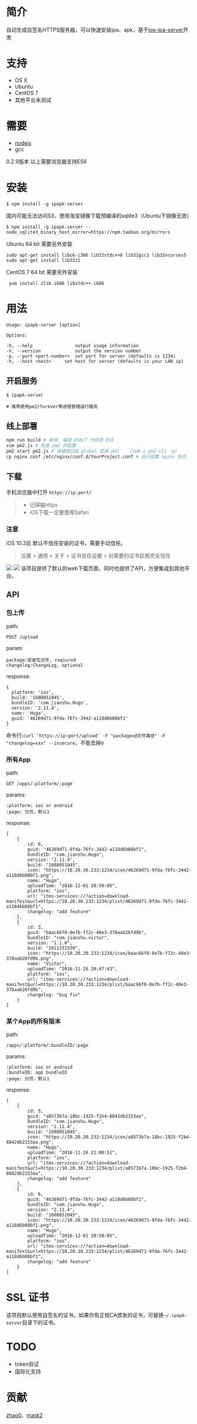 # 简介
自动生成自签名HTTPS服务器，可以快速安装ipa、apk，基于[ios-ipa-server](https://github.com/bumaociyuan/ios-ipa-server)开发

# 支持
* OS X
* Ubuntu
* CentOS 7
* 其他平台未测试

# 需要
* [nodejs](https://nodejs.org/)
* gcc

0.2.9版本 以上需要浏览器支持ES6

# 安装
```
$ npm install -g ipapk-server
```

国内可能无法访问S3，使用淘宝镜像下载预编译的sqlite3（Ubuntu下镜像无效）
```
$ npm install -g ipapk-server --node_sqlite3_binary_host_mirror=https://npm.taobao.org/mirrors
```

Ubuntu 64 bit 需要另外安装

```
sudo apt-get install libc6-i386 lib32stdc++6 lib32gcc1 lib32ncurses5
sudo apt-get install lib32z1
```

CentOS 7 64 bit 需要另外安装

```
 yum install zlib.i686 libstdc++.i686
```

# 用法
```
Usage: ipapk-server [option]

Options:

-h, --help                output usage information
-V, --version             output the version number
-p, --port <port-number>  set port for server (defaults is 1234)
-h, --host <host>     set host for server (defaults is your LAN ip)
```

## 开启服务
```
$ ipapk-server

# 推荐使用pm2/forever等进程管理运行服务
```

## 线上部署

```bash
npm run build # 单测, 编译 ES6/7 代码至 ES5
vim pm2.js # 检查 pm2 的配置
pm2 start pm2.js # 请确保已经 global 安装 pm2    (npm i pm2-cli -g)
cp nginx.conf /etc/nginx/conf.d/YourProject.conf # 自行配置 nginx 反代
```

## 下载
手机浏览器中打开 `https://ip:port/`
> - 记得输https  
> - iOS下载一定要使用Safari
### 注意
iOS 10.3后 默认不信任安装的证书，需要手动信任。
> 设置 > 通用 > 关于 > 证书信任设置 > 对需要的证书启用完全信任

![](ss1.jpeg)
![](ss2.jpeg)
该项目提供了默认的web下载页面，同时也提供了API，方便集成到其他平台。

## API
### 包上传
path:

```
POST /upload
```

param:

```
package:安装包文件, reqiured
changelog:ChangeLog, optional
```
response:

```
{
  platform: 'ios',
  build: '1608051045',
  bundleID: 'com.jianshu.Hugo',
  version: '2.11.4',
  name: 'Hugo',
  guid: '46269d71-9fda-76fc-3442-a118d6b08bf1'
}
```
命令行:`curl 'https://ip:port/upload' -F "package=@文件路径" -F "changelog=xxx" --insecure`，不能去掉`@`

### 所有App
path:

```
GET /apps/:platform/:page
```
params:

```
:platform: ios or android
:page: 分页，默认1
```
response:

```
[
	{
		id: 6,
		guid: "46269d71-9fda-76fc-3442-a118d6b08bf1",
		bundleID: "com.jianshu.Hugo",
		version: "2.11.4",
		build: "1608051045",
		icon: "https://10.20.30.233:1234/icon/46269d71-9fda-76fc-3442-a118d6b08bf1.png",
		name: "Hugo",
		uploadTime: "2016-12-01 20:50:05",
		platform: "ios",
		url: "itms-services://?action=download-manifest&url=https://10.20.30.233:1234/plist/46269d71-9fda-76fc-3442-a118d6b08bf1",
		changelog: "add feature"
	},
	{
		id: 3,
		guid: "baac66f0-0e7b-f72c-40e3-378aab26fd9b",
		bundleID: "com.jianshu.victor",
		version: "1.1.0",
		build: "1611251530",
		icon: "https://10.20.30.233:1234/icon/baac66f0-0e7b-f72c-40e3-378aab26fd9b.png",
		name: "Victor",
		uploadTime: "2016-11-26 20:47:43",
		platform: "ios",
		url: "itms-services://?action=download-manifest&url=https://10.20.30.233:1234/plist/baac66f0-0e7b-f72c-40e3-378aab26fd9b",
		changelog: "bug fix"
	}
]
```
### 某个App的所有版本
path:

```
/apps/:platform/:bundleID/:page
```
params:

```
:platform: ios or android
:bundleID: app bundleID
:page: 分页，默认1
```
response:

```
[
	{
		id: 5,
		guid: "a8573b7a-18bc-1925-f2b4-8842db2153aa",
		bundleID: "com.jianshu.Hugo",
		version: "2.11.4",
		build: "1608051045",
		icon: "https://10.20.30.233:1234/icon/a8573b7a-18bc-1925-f2b4-8842db2153aa.png",
		name: "Hugo",
		uploadTime: "2016-11-26 21:00:51",
		platform: "ios",
		url: "itms-services://?action=download-manifest&url=https://10.20.30.233:1234/plist/a8573b7a-18bc-1925-f2b4-8842db2153aa",
		changelog: "add feature"
	},
	{
		id: 6,
		guid: "46269d71-9fda-76fc-3442-a118d6b08bf1",
		bundleID: "com.jianshu.Hugo",
		version: "2.11.4",
		build: "1608051045",
		icon: "https://10.20.30.233:1234/icon/46269d71-9fda-76fc-3442-a118d6b08bf1.png",
		name: "Hugo",
		uploadTime: "2016-12-01 20:50:05",
		platform: "ios",
		url: "itms-services://?action=download-manifest&url=https://10.20.30.233:1234/plist/46269d71-9fda-76fc-3442-a118d6b08bf1",
		changelog: "add feature"
	}
]
```
# SSL 证书
该项目默认使用自签名的证书，如果你有正规CA颁发的证书，可替换`~/.ipapk-server`目录下的证书。


# TODO
- token验证
- 国际化支持

# 贡献
[zhao0](https://github.com/zhao0)、[mask2](https://github.com/mask2)
